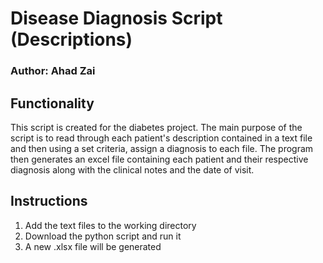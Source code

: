 # Disease Diagnosis Script (Descriptions)
### Author: Ahad Zai
## Functionality
This script is created for the diabetes project. The main purpose of the script is to read through each patient's description contained in a text file and then using a set criteria, assign a diagnosis to each file. The program then generates an excel file containing each patient and their respective diagnosis along with the clinical notes and the date of visit.
## Instructions
1) Add the text files to the working directory
2) Download the python script and run it
3) A new .xlsx file will be generated

